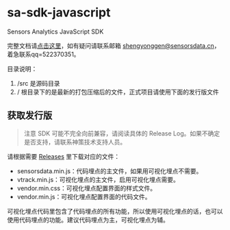 # sa-sdk-javascript

Sensors Analytics JavaScript SDK

完整文档请[点击这里](http://www.sensorsdata.cn/manual/js_sdk.html)，如有疑问请联系邮箱 shengyonggen@sensorsdata.cn，着急联系qq=522370351。

目录说明：

1. /src 是源码目录 
2. / 根目录下的是最新的打包压缩后的文件，正式项目请使用下面的发行版文件

## 获取发行版

> 注意 SDK 可能不完全向前兼容，请阅读具体的 Release Log。如果不确定是否支持，请联系神策技术支持人员。
 
请根据需要 [Releases](https://github.com/sensorsdata/sa-sdk-javascript/releases) 里下载对应的文件：

* sensorsdata.min.js：代码埋点的主文件，如果用可视化埋点不需要。
* vtrack.min.js：可视化埋点的主文件，启用可视化埋点需要。
* vendor.min.css：可视化埋点配置界面的样式文件。
* vendor.min.js：可视化埋点配置界面的代码文件。

可视化埋点代码里包含了代码埋点的所有功能，所以使用可视化埋点的话，也可以使用代码埋点的功能。建议代码埋点为主，可视化埋点为辅。




